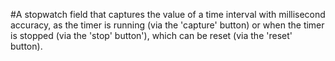 #A stopwatch field that captures the value of a time interval with millisecond accuracy, as the timer is running (via the 'capture' button) or when the timer is stopped (via the 'stop' button'), which can be reset (via the 'reset' button).
